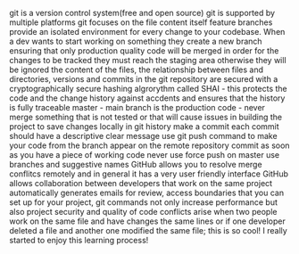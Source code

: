 git is a version control system(free and open source)
git is supported by multiple platforms
git focuses on the file content itself
feature branches provide an isolated environment for every change to your codebase. When a dev wants to start working on something they create a new branch ensuring that only production quality code will be merged 
in order for the changes to be tracked they must reach the staging area otherwise they will be ignored
the content of the files, the relationship between files and directories, versions and commits in the git repository are secured with a cryptographically secure hashing algrorythm called SHAI - this protects the code and the change history against accdents and ensures that the history is fully traceable
master - main branch is the production code - never merge something that is not tested or that will cause issues in building the project
to save changes locally in git history make a commit
each commit should have a descriptive clear message
use git push command to make your code from the branch appear on the remote repository
commit as soon as you have a piece of working code
never use force push on master
use branches and suggestive names 
GitHub allows you to resolve merge conflitcs remotely and in general it has a very user friendly interface
GitHub allows collaboration between developers that work on the same project
automatically generates emails for review, access boundaries that you can set up for your project, git commands not only increase performance but also project security and quality of code
conflicts arise when two people work on the same file and have changes the same lines or if one developer deleted a file and another one modified the same file;
this is so cool! I really started to enjoy this learning process! 